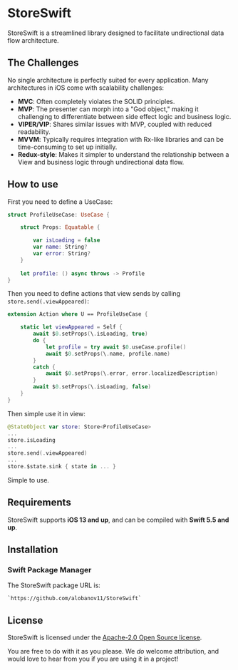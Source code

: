 # StoreSwift

StoreSwift is a streamlined library designed to facilitate undirectional data flow architecture.

## The Challenges

No single architecture is perfectly suited for every application. Many architectures in iOS come with scalability challenges:
* **MVC**: Often completely violates the SOLID principles.
* **MVP**: The presenter can morph into a "God object," making it challenging to differentiate between side effect logic and business logic.
* **VIPER/VIP**: Shares similar issues with MVP, coupled with reduced readability.
* **MVVM**: Typically requires integration with Rx-like libraries and can be time-consuming to set up initially.
* **Redux-style**: Makes it simpler to understand the relationship between a View and business logic through undirectional data flow.

## How to use

First you need to define a UseCase:

```swift
struct ProfileUseCase: UseCase {

    struct Props: Equatable {

        var isLoading = false
        var name: String?
        var error: String?
    }
    
    let profile: () async throws -> Profile
}
```

Then you need to define actions that view sends by calling `store.send(.viewAppeared)`:
```swift
extension Action where U == ProfileUseCase {

    static let viewAppeared = Self {
        await $0.setProps(\.isLoading, true)
        do {
            let profile = try await $0.useCase.profile()
            await $0.setProps(\.name, profile.name)
        }
        catch {
            await $0.setProps(\.error, error.localizedDescription)
        }
        await $0.setProps(\.isLoading, false)
    }
}
```


Then simple use it in view:

```swift
@StateObject var store: Store<ProfileUseCase>
...
store.isLoading
...
store.send(.viewAppeared)
...
store.$state.sink { state in ... }

```

Simple to use.

## Requirements

StoreSwift supports **iOS 13 and up**, and can be compiled with **Swift 5.5 and up**.

## Installation

### Swift Package Manager

The StoreSwift package URL is:

```
`https://github.com/alobanov11/StoreSwift`
```



## License

StoreSwift is licensed under the [Apache-2.0 Open Source license](http://choosealicense.com/licenses/apache-2.0/).

You are free to do with it as you please.  We _do_ welcome attribution, and would love to hear from you if you are using it in a project!

